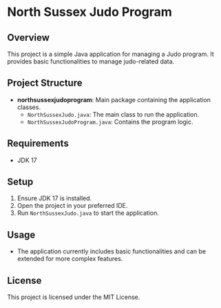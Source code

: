 # North Sussex Judo Program

## Overview
This project is a simple Java application for managing a Judo program. It provides basic functionalities to manage judo-related data.

## Project Structure
- **northsussexjudoprogram**: Main package containing the application classes.
  - `NorthSussexJudo.java`: The main class to run the application.
  - `NorthSussexJudoProgram.java`: Contains the program logic.

## Requirements
- JDK 17

## Setup
1. Ensure JDK 17 is installed.
2. Open the project in your preferred IDE.
3. Run `NorthSussexJudo.java` to start the application.

## Usage
- The application currently includes basic functionalities and can be extended for more complex features.

## License
This project is licensed under the MIT License.
